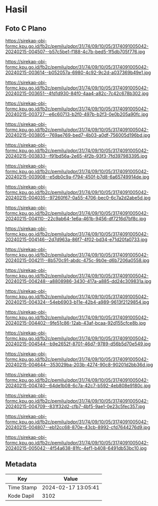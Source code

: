 # Hasil

## Foto C Plano

https://sirekap-obj-formc.kpu.go.id/fb2c/pemilu/pdpr/31/74/09/10/05/3174091005042-20240215-004507--b57c5be1-f188-4c7b-bed5-1f5db705f776.jpg

https://sirekap-obj-formc.kpu.go.id/fb2c/pemilu/pdpr/31/74/09/10/05/3174091005042-20240215-003614--b052057a-6980-4c92-9c2d-a037369b49e1.jpg

https://sirekap-obj-formc.kpu.go.id/fb2c/pemilu/pdpr/31/74/09/10/05/3174091005042-20240215-003651--4fd1d930-84f0-4aa4-a82c-7c42c678b302.jpg

https://sirekap-obj-formc.kpu.go.id/fb2c/pemilu/pdpr/31/74/09/10/05/3174091005042-20240215-003727--e6c60713-b2f0-497b-b2f3-0e0b205a90fc.jpg

https://sirekap-obj-formc.kpu.go.id/fb2c/pemilu/pdpr/31/74/09/10/05/3174091005042-20240215-003805--769ae769-bed7-4b03-a0df-756005d196bd.jpg

https://sirekap-obj-formc.kpu.go.id/fb2c/pemilu/pdpr/31/74/09/10/05/3174091005042-20240215-003833--f91bd56a-2e65-4f2b-93f3-7fd397983395.jpg

https://sirekap-obj-formc.kpu.go.id/fb2c/pemilu/pdpr/31/74/09/10/05/3174091005042-20240215-003908--e5db0c9a-f794-450f-b7d8-6a65749914de.jpg

https://sirekap-obj-formc.kpu.go.id/fb2c/pemilu/pdpr/31/74/09/10/05/3174091005042-20240215-004035--97260f67-0a55-4706-bec0-6c7a2d2abe5d.jpg

https://sirekap-obj-formc.kpu.go.id/fb2c/pemilu/pdpr/31/74/09/10/05/3174091005042-20240215-004110--22c9ab64-1e6a-461b-9456-df7216d7bf8c.jpg

https://sirekap-obj-formc.kpu.go.id/fb2c/pemilu/pdpr/31/74/09/10/05/3174091005042-20240215-004146--2d7d963a-86f7-4f02-bd34-e71d20fa0733.jpg

https://sirekap-obj-formc.kpu.go.id/fb2c/pemilu/pdpr/31/74/09/10/05/3174091005042-20240215-004211--8b570c91-abdc-475c-9b0e-d6b7206a0558.jpg

https://sirekap-obj-formc.kpu.go.id/fb2c/pemilu/pdpr/31/74/09/10/05/3174091005042-20240215-004248--a8808986-3430-417a-a885-dd24c309831a.jpg

https://sirekap-obj-formc.kpu.go.id/fb2c/pemilu/pdpr/31/74/09/10/05/3174091005042-20240215-004324--54eb6903-b11e-42b4-a989-9613f2129854.jpg

https://sirekap-obj-formc.kpu.go.id/fb2c/pemilu/pdpr/31/74/09/10/05/3174091005042-20240215-004402--9fe51c86-12ab-43af-bcaa-92d155cfce8b.jpg

https://sirekap-obj-formc.kpu.go.id/fb2c/pemilu/pdpr/31/74/09/10/05/3174091005042-20240215-004544--b9e2652f-8701-46d7-9789-d56b5d70e549.jpg

https://sirekap-obj-formc.kpu.go.id/fb2c/pemilu/pdpr/31/74/09/10/05/3174091005042-20240215-004644--353029ba-203b-4274-90c8-90201d2bb36d.jpg

https://sirekap-obj-formc.kpu.go.id/fb2c/pemilu/pdpr/31/74/09/10/05/3174091005042-20240215-004740--64de1b08-6c7a-42c7-b592-4eb808e9180c.jpg

https://sirekap-obj-formc.kpu.go.id/fb2c/pemilu/pdpr/31/74/09/10/05/3174091005042-20240215-004709--831f32d2-cfb7-4bf5-9ae1-0e23c5fec357.jpg

https://sirekap-obj-formc.kpu.go.id/fb2c/pemilu/pdpr/31/74/09/10/05/3174091005042-20240215-004807--eb12cc68-870e-43cb-8992-cfd7644276d9.jpg

https://sirekap-obj-formc.kpu.go.id/fb2c/pemilu/pdpr/31/74/09/10/05/3174091005042-20240215-005042--4f54a638-81fc-4ef1-b408-6491db53bc10.jpg


## Metadata

| Key        | Value               |
| ---------- | ------------------- |
| Time Stamp | 2024-02-17 13:05:41 |
| Kode Dapil | 3102                |



